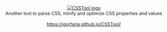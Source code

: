 <div align='center'>
    <a href='https://igorfaria.github.io/CSSTool/' title='Another CSS tool in PHP'>
        <img src='https://igorfaria.github.io/CSSTool/assets/img/logo.png' alt='CSSTool logo' />
    </a>
    <br />
    Another tool to parse CSS, minify and optimize CSS properties and values
    <br /><br />
     <a href='https://igorfaria.github.io/CSSTool/' title='Another CSS tool in PHP'>https://igorfaria.github.io/CSSTool/</a>
</div>


